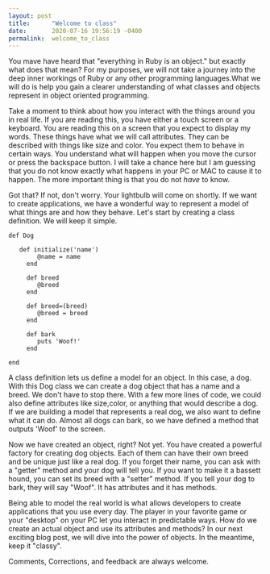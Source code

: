 ```yaml
---
layout: post
title:      "Welcome to class"
date:       2020-07-16 19:56:19 -0400
permalink:  welcome_to_class
---
```


You mave have heard that "everything in Ruby is an object." but exactly what does that mean? For my purposes, we will not take a journey into the deep inner workings of Ruby or any other programming languages.What we will do is help you gain a clearer understanding of what classes and objects represent in object oriented programming. 

Take a moment to think about how you interact with the things around you in real life. If you are reading this, you have either a touch screen or a keyboard. You are reading this on a screen that you expect to display my words. These things have what we will call attributes. They can be described with things like size and color. You expect them to behave in certain ways. You understand what will happen when you move the cursor or press the backspace button. I will take a chance here but I am guessing that you do not know exactly what happens in your PC or MAC to cause it to happen.
The more important thing is that you do not *have* to know.

Got that? If not, don't worry. Your lightbulb will come on shortly. If we want to create applications, we have a wonderful way to represent a model of what things are and how they behave. Let's start by creating a class definition. We will keep it simple.

```
def Dog

   def initialize('name')
	    @name = name
	 end
	 
	 def breed
	    @breed 
	 end
	 
	 def breed=(breed)
	    @breed = breed
	 end		
	 
	 def bark
	    puts 'Woof!'
	 end		
	 
end
```

A class definition lets us define a model for an object. In this case, a dog. With this Dog class we can create a dog object that has a name and a breed. We don't have to stop there. With a few more lines of code, we could also define attributes like size,color, or anything that would describe a dog. If we are building a model that represents a real dog, we also want to define what it can do. Almost all dogs can bark, so we have defined a method that outputs 'Woof' to the  screen.

Now we have created an object, right? Not yet. You have created a powerful factory for creating dog objects.
Each of them can have their own breed and be unique just like a real dog. If you forget their name, you can ask with
a "getter" method and your dog will tell you. If you want to make it a bassett hound, you can set its breed with a "setter" method. If you tell your dog to bark, they will say "Woof". It has attributes and it has methods. 

Being able to model the real world is what allows developers to create applications that you use every day. The player in your favorite game or your "desktop" on your PC let you interact in predictable ways. How do we create an actual object and use its attributes and methods?  In our next exciting blog post, we will dive into the power of objects. In the meantime, keep it "classy". 

Comments, Corrections, and feedback are always welcome. 
